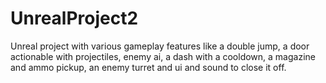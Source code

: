 # UnrealProject2

Unreal project with various gameplay features like a double jump, a door actionable with projectiles, enemy ai, a dash with a cooldown, a magazine and ammo pickup, an enemy turret and ui and sound to close it off. 
